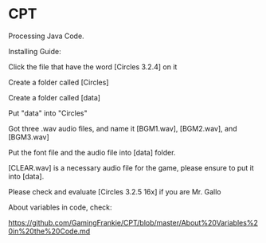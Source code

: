 # CPT

Processing Java Code.

Installing Guide:

Click the file that have the word [Circles 3.2.4] on it

Create a folder called [Circles]

Create a folder called [data]

Put "data" into "Circles"

Got three .wav audio files, and name it [BGM1.wav], [BGM2.wav], and [BGM3.wav]

Put the font file and the audio file into [data] folder.

[CLEAR.wav] is a necessary audio file for the game, please ensure to put it into [data].

Please check and evaluate [Circles 3.2.5 16x] if you are Mr. Gallo

About variables in code, check: 

https://github.com/GamingFrankie/CPT/blob/master/About%20Variables%20in%20the%20Code.md
